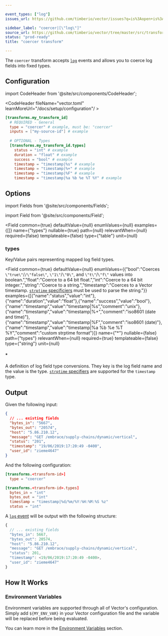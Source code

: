 ```yaml
---

event_types: ["log"]
issues_url: https://github.com/timberio/vector/issues?q=is%3Aopen+is%3Aissue+label%3A%22transform%3A+coercer%22

sidebar_label: "coercer|[\"log\"]"
source_url: https://github.com/timberio/vector/tree/master/src/transforms/coercer.rs
status: "prod-ready"
title: "coercer transform"

---
```


The `coercer` transform accepts [`log`][docs.data-model#log] events and allows you to coerce log fields into fixed types.

## Configuration

import CodeHeader from '@site/src/components/CodeHeader';

<CodeHeader fileName="vector.toml" learnMoreUrl="/docs/setup/configuration"/ >

```toml
[transforms.my_transform_id]
  # REQUIRED - General
  type = "coercer" # example, must be: "coercer"
  inputs = ["my-source-id"] # example
  
  # OPTIONAL - Types
  [transforms.my_transform_id.types]
    status = "int" # example
    duration = "float" # example
    success = "bool" # example
    timestamp = "timestamp|%s" # example
    timestamp = "timestamp|%+" # example
    timestamp = "timestamp|%F" # example
    timestamp = "timestamp|%a %b %e %T %Y" # example
```

## Options

import Fields from '@site/src/components/Fields';

import Field from '@site/src/components/Field';

<Fields filters={true}>


<Field
  common={true}
  defaultValue={null}
  enumValues={null}
  examples={[]}
  name={"types"}
  nullable={true}
  path={null}
  relevantWhen={null}
  required={false}
  templateable={false}
  type={"table"}
  unit={null}
  >

### types

Key/Value pairs representing mapped log field types.

<Fields filters={false}>


<Field
  common={true}
  defaultValue={null}
  enumValues={{"bool":"Coerces `\"true\"`/`/\"false\"`, `\"1\"`/`\"0\"`, and `\"t\"`/`\"f\"` values into boolean.","float":"Coerce to a 64 bit float.","int":"Coerce to a 64 bit integer.","string":"Coerce to a string.","timestamp":"Coerces to a Vector timestamp. [`strptime` specificiers][urls.strptime_specifiers] must be used to parse the string."}}
  examples={[{"name":"status","value":"int"},{"name":"duration","value":"float"},{"name":"success","value":"bool"},{"name":"timestamp","value":"timestamp|%s","comment":"unix"},{"name":"timestamp","value":"timestamp|%+","comment":"iso8601 (date and time)"},{"name":"timestamp","value":"timestamp|%F","comment":"iso8601 (date)"},{"name":"timestamp","value":"timestamp|%a %b %e %T %Y","comment":"custom strptime format"}]}
  name={"*"}
  nullable={false}
  path={"types"}
  relevantWhen={null}
  required={true}
  templateable={false}
  type={"string"}
  unit={null}
  >

#### *

A definition of log field type conversions. They key is the log field name and the value is the type. [`strptime` specifiers][urls.strptime_specifiers] are supported for the `timestamp` type.


</Field>


</Fields>

</Field>


</Fields>

## Output

Given the following input:

```json
{
  // ... existing fields
  "bytes_in": "5667",
  "bytes_out": "20574",
  "host": "5.86.210.12",
  "message": "GET /embrace/supply-chains/dynamic/vertical",
  "status": "201",
  "timestamp": "19/06/2019:17:20:49 -0400",
  "user_id": "zieme4647"
}
```

And the following configuration:

<CodeHeader fileName="vector.toml" />

```toml
[transforms.<transform-id>]
  type = "coercer"

[transforms.<transform-id>.types]
  bytes_in = "int"
  bytes_out = "int"
  timestamp = "timestamp|%d/%m/%Y:%H:%M:%S %z"
  status = "int"
```

A [`log` event][docs.data-model.log] will be output with the following structure:

```javascript
{
  // ... existing fields
  "bytes_in": 5667,
  "bytes_out": 20574,
  "host": "5.86.210.12",
  "message": "GET /embrace/supply-chains/dynamic/vertical",
  "status": 201,
  "timestamp": <19/06/2019:17:20:49 -0400>,
  "user_id": "zieme4647"
}
```

## How It Works

### Environment Variables

Environment variables are supported through all of Vector's configuration.
Simply add `${MY_ENV_VAR}` in your Vector configuration file and the variable
will be replaced before being evaluated.

You can learn more in the [Environment Variables][docs.configuration#environment-variables]
section.


[docs.configuration#environment-variables]: /docs/setup/configuration#environment-variables
[docs.data-model#log]: /docs/about/data-model#log
[docs.data-model.log]: /docs/about/data-model/log
[urls.strptime_specifiers]: https://docs.rs/chrono/0.3.1/chrono/format/strftime/index.html
